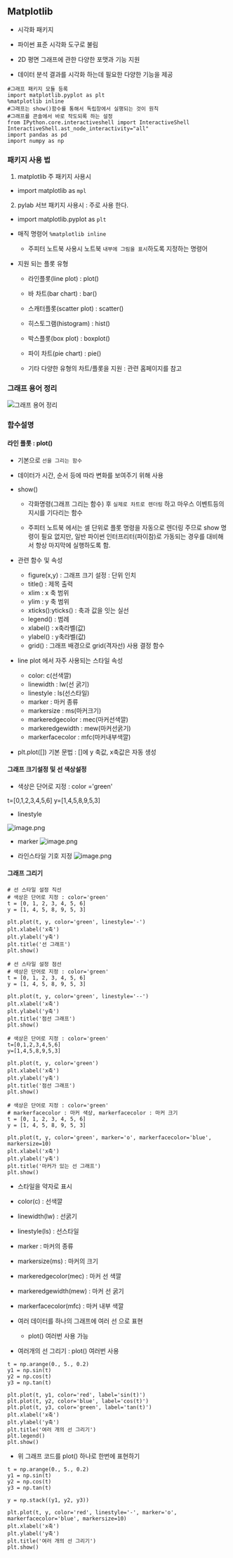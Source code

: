 ## Matplotlib

- 시각화 패키지

- 파이썬 표준 시각화 도구로 불림

- 2D 평면 그래프에 관한 다양한 포맷과 기능 지원

- 데이터 분석 결과를 시각화 하는데 필요한 다양한 기능을 제공


```
#그래프 패키지 모듈 등록
import matplotlib.pyplot as plt 
%matplotlib inline 
#그래프는 show()함수를 통해서 독립창에서 실행되는 것이 원칙
#그래프를 콘솔에서 바로 작도되록 하는 설정
from IPython.core.interactiveshell import InteractiveShell
InteractiveShell.ast_node_interactivity="all"
import pandas as pd
import numpy as np
```

### 패키지 사용 법

1. matplotlib 주 패키지 사용시 

  - import matplotlib as `mpl`
    
2. pylab 서브 패키지 사용시 : 주로 사용 한다.

  - import matplotlib.pyplot as `plt`

- 매직 명령어 `%matplotlib inline `
  
    - 주피터 노트북 사용시 노트북 `내부에 그림을 표시`하도록 지정하는 명령어
    

- 지원 되는 플롯 유형


    - 라인플롯(line plot) : plot()

    - 바 차트(bar chart) : bar()

    - 스캐터플롯(scatter plot) : scatter() 

    - 히스토그램(histogram) : hist()

    - 박스플롯(box plot) : boxplot()

    - 파이 차트(pie chart) : pie()

    - 기타 다양한 유형의 차트/플롯을 지원 : 관련 홈페이지를 참고
  
### 그래프 용어 정리

![그래프 용어 정리](attachment:image.png)

   
### 함수설명 

#### 라인 플롯 : plot()

- 기본으로 `선을 그리는 함수`

- 데이터가 시간, 순서 등에 따라 변화를 보여주기 위해 사용
    
    
- show()
  
    - 각화명령(그래프 그리는 함수) 후 `실제로 차트로 렌더링` 하고 마우스 이벤트등의 지시를 기다리는 함수
  
    - 주피터 노트북 에서는 셀 단위로 플롯 명령을 자동으로 렌더링  주므로 show 명령이 필요 없지만, 일반 파이썬 인터프리터(파이참)로 가동되는 경우를 대비해서 항상 마지막에 실행하도록 함.


- 관련 함수 및 속성    
    - figure(x,y) : 그래프 크기 설정 : 단위 인치
    - title() : 제목 출력
    - xlim : x 축 범위
    - ylim : y 축 범위
    - xticks():yticks() : 축과 값을 잇는 실선    
    - legend() : 범례
    - xlabel() : x축라벨(값)
    - ylabel() : y축라벨(값)
    - grid() : 그래프 배경으로 grid(격자선) 사용 결정 함수
    
    
- line plot 에서 자주 사용되는 스타일 속성
   *  color: c(선색깔)
   *  linewidth : lw(선 굵기)
   *  linestyle : ls(선스타일)
   *  marker : 마커 종류
   *  markersize : ms(마커크기)
   *  markeredgecolor : mec(마커선색깔)
   *  markeredgewidth : mew(마커선굵기)
   *  markerfacecolor : mfc(마커내부색깔)   
 
- plt.plot([]) 기본 문법 : []에 y 축값, x축값은 자동 생성

#### 그래프 크기설정 및 선 색상설정

- 색상은 단어로 지정 : color ='green'

t=[0,1,2,3,4,5,6]
y=[1,4,5,8,9,5,3]

- linestyle
  
![image.png](attachment:image.png)

- marker 
![image.png](attachment:image.png)

- 라인스타일 기호 지정
![image.png](attachment:image.png)

#### 그래프 그리기

```
# 선 스타일 설정 직선
# 색상은 단어로 지정 : color='green'
t = [0, 1, 2, 3, 4, 5, 6]
y = [1, 4, 5, 8, 9, 5, 3]

plt.plot(t, y, color='green', linestyle='-')
plt.xlabel('x축')
plt.ylabel('y축')
plt.title('선 그래프')
plt.show()
```

```
# 선 스타일 설정 점선
# 색상은 단어로 지정 : color='green'
t = [0, 1, 2, 3, 4, 5, 6]
y = [1, 4, 5, 8, 9, 5, 3]

plt.plot(t, y, color='green', linestyle='--')
plt.xlabel('x축')
plt.ylabel('y축')
plt.title('점선 그래프')
plt.show()
```

```
# 색상은 단어로 지정 : color='green'
t=[0,1,2,3,4,5,6]
y=[1,4,5,8,9,5,3]

plt.plot(t, y, color='green')
plt.xlabel('x축')
plt.ylabel('y축')
plt.title('점선 그래프')
plt.show()
```

```
# 색상은 단어로 지정 : color='green'
# markerfacecolor : 마커 색상, markerfacecolor : 마커 크기
t = [0, 1, 2, 3, 4, 5, 6]
y = [1, 4, 5, 8, 9, 5, 3]

plt.plot(t, y, color='green', marker='o', markerfacecolor='blue', markersize=10)
plt.xlabel('x축')
plt.ylabel('y축')
plt.title('마커가 있는 선 그래프')
plt.show()
```

- 스타일을 약자로 표시 

- color(c) : 선색깔
- linewidth(lw) : 선굵기
- linestyle(ls) : 선스타일

- marker : 마커의 종류
- markersize(ms) : 마커의 크기
- markeredgecolor(mec) : 마커 선 색깔
- markeredgewidth(mew) : 마커 선 굵기
- markerfacecolor(mfc) : 마커 내부 색깔

- 여러 데이터를 하나의 그래프에 여러 선 으로 표현
    - plot() 여러번 사용 가능
   
- 여러개의 선 그리기 : plot() 여러번 사용

```
t = np.arange(0., 5., 0.2)
y1 = np.sin(t)
y2 = np.cos(t)
y3 = np.tan(t)

plt.plot(t, y1, color='red', label='sin(t)')
plt.plot(t, y2, color='blue', label='cos(t)')
plt.plot(t, y3, color='green', label='tan(t)')
plt.xlabel('x축')
plt.ylabel('y축')
plt.title('여러 개의 선 그리기')
plt.legend()
plt.show()
```

- 위 그래프 코드를 plot() 하나로 한번에 표현하기

```
t = np.arange(0., 5., 0.2)
y1 = np.sin(t)
y2 = np.cos(t)
y3 = np.tan(t)

y = np.stack((y1, y2, y3))

plt.plot(t, y, color='red', linestyle='-', marker='o', markerfacecolor='blue', markersize=10)
plt.xlabel('x축')
plt.ylabel('y축')
plt.title('여러 개의 선 그리기')
plt.show()

```
